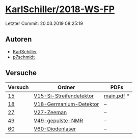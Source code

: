# [KarlSchiller/2018-WS-FP](https://github.com/KarlSchiller/2018-WS-FP)

Letzter Commit: 20.03.2019 08:25:19

## Autoren
- [KarlSchiller](https://github.com/KarlSchiller)
- [p7schmidt](https://github.com/p7schmidt)

## Versuche

|       Versuch        |                                                 Ordner                                                  |                                                                            PDFs                                                                             |
|----------------------|---------------------------------------------------------------------------------------------------------|-------------------------------------------------------------------------------------------------------------------------------------------------------------|
|[15](../../versuch/15)|[V15-Si-Streifendetektor](https://github.com/KarlSchiller/2018-WS-FP/tree/master/V15-Si-Streifendetektor)|[main.pdf](https://docs.google.com/viewer?url=https://raw.githubusercontent.com/NicoWeio/awesome-ap-pdfs/main/KarlSchiller%E2%88%952018-WS-FP/15/main.pdf) \*|
|[18](../../versuch/18)|[V18-Germanium-Detektor](https://github.com/KarlSchiller/2018-WS-FP/tree/master/V18-Germanium-Detektor)  |–                                                                                                                                                            |
|[27](../../versuch/27)|[V27-Zeeman](https://github.com/KarlSchiller/2018-WS-FP/tree/master/V27-Zeeman)                          |–                                                                                                                                                            |
|[49](../../versuch/49)|[V49-gepulste-NMR](https://github.com/KarlSchiller/2018-WS-FP/tree/master/V49-gepulste-NMR)              |–                                                                                                                                                            |
|[60](../../versuch/60)|[V60-Diodenlaser](https://github.com/KarlSchiller/2018-WS-FP/tree/master/V60-Diodenlaser)                |–                                                                                                                                                            |
